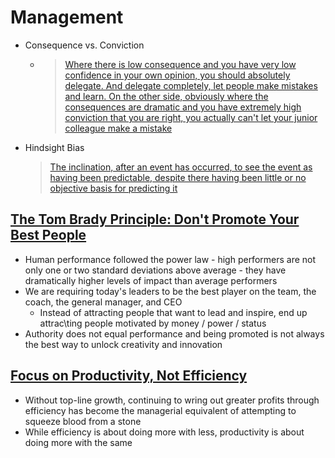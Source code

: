 # Management

* Consequence vs. Conviction
  * > [Where there is low consequence and you have very low confidence in your own opinion, you should absolutely delegate. And delegate completely, let people make mistakes and learn. On the other side, obviously where the consequences are dramatic and you have extremely high conviction that you are right, you actually can't let your junior colleague make a mistake](https://medium.com/@yegg/mental-models-i-find-repeatedly-useful-936f1cc405d)
* Hindsight Bias
  > [The inclination, after an event has occurred, to see the event as having been predictable, despite there having been little or no objective basis for predicting it](https://en.wikipedia.org/wiki/Hindsight_bias)

## [The Tom Brady Principle: Don't Promote Your Best People](https://medium.com/betterworkingworld/the-tom-brady-principle-dont-promote-your-best-people-e924fa308550)

* Human performance followed the power law - high performers are not only one or two standard deviations above average - they have dramatically higher levels of impact than average performers
* We are requiring today's leaders to be the best player on the team, the coach, the general manager, and CEO
  * Instead of attracting people that want to lead and inspire, end up attrac\\ting people motivated by money / power / status
* Authority does not equal performance and being promoted is not always the best way to unlock creativity and innovation

## [Focus on Productivity, Not Efficiency](https://medium.com/swlh/focus-on-productivity-not-efficiency-4ed4fe9a454f)

* Without top-line growth, continuing to wring out greater profits through efficiency has become the managerial equivalent of attempting to squeeze blood from a stone
* While efficiency is about doing more with less, productivity is about doing more with the same
